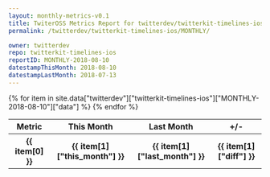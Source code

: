 ```yaml
---
layout: monthly-metrics-v0.1
title: TwiterOSS Metrics Report for twitterdev/twitterkit-timelines-ios | MONTHLY-2018-08-10 | 2018-08-10
permalink: /twitterdev/twitterkit-timelines-ios/MONTHLY/

owner: twitterdev
repo: twitterkit-timelines-ios
reportID: MONTHLY-2018-08-10
datestampThisMonth: 2018-08-10
datestampLastMonth: 2018-07-13
---
```


<table style="width: 100%">
    <tr>
        <th>Metric</th>
        <th>This Month</th>
        <th>Last Month</th>
        <th>+/-</th>
    </tr>
    {% for item in site.data["twitterdev"]["twitterkit-timelines-ios"]["MONTHLY-2018-08-10"]["data"] %}
    <tr>
        <th>{{ item[0] }}</th>
        <th>{{ item[1]["this_month"] }}</th>
        <th>{{ item[1]["last_month"] }}</th>
        <th>{{ item[1]["diff"] }}</th>
    </tr>
    {% endfor %}
</table>

